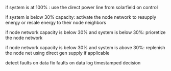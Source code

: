 if system is at 100% :
    use the direct power line from solarfield on control

if system is below 30% capacity:
    activate the node network to resupply energy
    or resale energy to their node neighbors

if node network capacity is below 30% and system is below 30%:
    prioretize the node network

if node network capacity is below 30% and system is above 30%:
    replenish the node net using direct gen supply if applicable

detect faults on data
fix faults on data
log timestamped decision